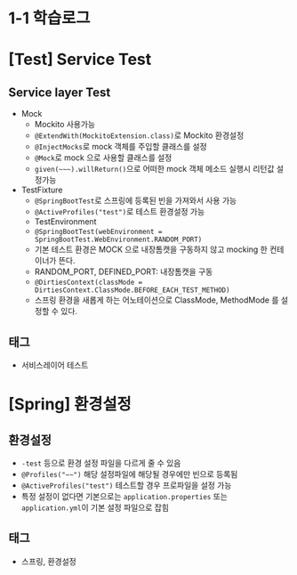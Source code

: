 # 1-1 학습로그

# [Test] Service Test

## Service layer Test
- Mock
    - Mockito 사용가능
    - `@ExtendWith(MockitoExtension.class)`로 Mockito 환경설정
    - `@InjectMocks`로 mock 객체를 주입할 클래스를 설정
    - `@Mock`로 mock 으로 사용할 클래스를 설정
    - `given(~~~).willReturn()`으로 어떠한 mock 객체 메소드 실행시 리턴값 설정가능
- TestFixture 
    - `@SpringBootTest`로 스프링에 등록된 빈을 가져와서 사용 가능
    - `@ActiveProfiles("test")`로 테스트 환경설정 가능
    - TestEnvironment
    - `@SpringBootTest(webEnvironment = SpringBootTest.WebEnvironment.RANDOM_PORT)`
    - 기본 테스트 환경은 MOCK 으로 내장톰캣을 구동하지 않고 mocking 한 컨테이너가 뜬다.
    - RANDOM_PORT, DEFINED_PORT: 내장톰캣을 구동 
    - `@DirtiesContext(classMode = DirtiesContext.ClassMode.BEFORE_EACH_TEST_METHOD)`
    - 스프링 환경을 새롭게 하는 어노테이션으로 ClassMode, MethodMode 를 설정할 수 있다.
    
## 태그
- 서비스레이어 테스트

# [Spring] 환경설정

## 환경설정
- `-test` 등으로 환경 설정 파일을 다르게 줄 수 있음
- `@Profiles("~~")` 해당 설정파일에 해당될 경우에만 빈으로 등록됨
- `@ActiveProfiles("test")` 테스트할 경우 프로파일을 설정 가능
- 특정 설정이 없다면 기본으로는 `application.properties` 또는 `application.yml`이 기본 설정 파일으로 잡힘

## 태그
- 스프링, 환경설정
